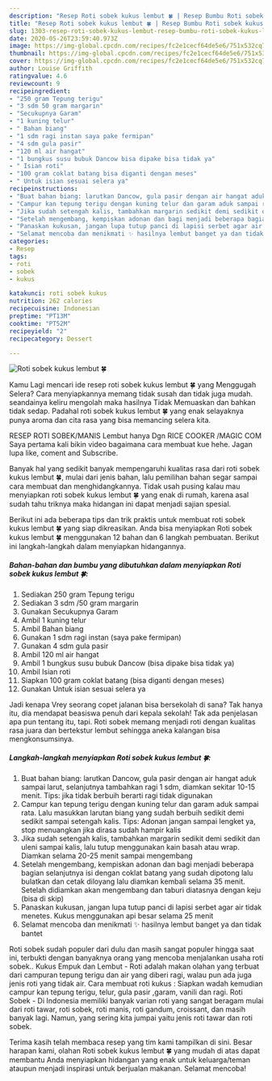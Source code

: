 ```yaml
---
description: "Resep Roti sobek kukus lembut 🍀 | Resep Bumbu Roti sobek kukus lembut 🍀 Yang Paling Enak"
title: "Resep Roti sobek kukus lembut 🍀 | Resep Bumbu Roti sobek kukus lembut 🍀 Yang Paling Enak"
slug: 1303-resep-roti-sobek-kukus-lembut-resep-bumbu-roti-sobek-kukus-lembut-yang-paling-enak
date: 2020-05-26T23:59:40.973Z
image: https://img-global.cpcdn.com/recipes/fc2e1cecf64de5e6/751x532cq70/roti-sobek-kukus-lembut-🍀-foto-resep-utama.jpg
thumbnail: https://img-global.cpcdn.com/recipes/fc2e1cecf64de5e6/751x532cq70/roti-sobek-kukus-lembut-🍀-foto-resep-utama.jpg
cover: https://img-global.cpcdn.com/recipes/fc2e1cecf64de5e6/751x532cq70/roti-sobek-kukus-lembut-🍀-foto-resep-utama.jpg
author: Louise Griffith
ratingvalue: 4.6
reviewcount: 9
recipeingredient:
- "250 gram Tepung terigu"
- "3 sdm 50 gram margarin"
- "Secukupnya Garam"
- "1 kuning telur"
- " Bahan biang"
- "1 sdm ragi instan saya pake fermipan"
- "4 sdm gula pasir"
- "120 ml air hangat"
- "1 bungkus susu bubuk Dancow bisa dipake bisa tidak ya"
- " Isian roti"
- "100 gram coklat batang bisa diganti dengan meses"
- " Untuk isian sesuai selera ya"
recipeinstructions:
- "Buat bahan biang: larutkan Dancow, gula pasir dengan air hangat aduk sampai larut, selanjutnya tambahkan ragi 1 sdm, diamkan sekitar 10-15 menit. Tips: jika tidak berbuih berarti ragi tidak digunakan"
- "Campur kan tepung terigu dengan kuning telur dan garam aduk sampai rata. Lalu masukkan larutan biang yang sudah berbuih sedikit demi sedikit sampai setengah kalis. Tips: Adonan jangan sampai lengket ya, stop menuangkan jika dirasa sudah hampir kalis"
- "Jika sudah setengah kalis, tambahkan margarin sedikit demi sedikit dan uleni sampai kalis, lalu tutup menggunakan kain basah atau wrap. Diamkan selama 20-25 menit sampai mengembang"
- "Setelah mengembang, kempiskan adonan dan bagi menjadi beberapa bagian selanjutnya isi dengan coklat batang yang sudah dipotong lalu bulatkan dan cetak diloyang lalu diamkan kembali selama 35 menit. Setelah didiamkan akan mengembang dan taburi diatasnya dengan keju (bisa di skip)"
- "Panaskan kukusan, jangan lupa tutup panci di lapisi serbet agar air tidak menetes. Kukus menggunakan api besar selama 25 menit"
- "Selamat mencoba dan menikmati ✨ hasilnya lembut banget ya dan tidak bantet"
categories:
- Resep
tags:
- roti
- sobek
- kukus

katakunci: roti sobek kukus 
nutrition: 262 calories
recipecuisine: Indonesian
preptime: "PT13M"
cooktime: "PT52M"
recipeyield: "2"
recipecategory: Dessert

---
```



![Roti sobek kukus lembut 🍀](https://img-global.cpcdn.com/recipes/fc2e1cecf64de5e6/751x532cq70/roti-sobek-kukus-lembut-🍀-foto-resep-utama.jpg)

Kamu Lagi mencari ide resep roti sobek kukus lembut 🍀 yang Menggugah Selera? Cara menyiapkannya memang tidak susah dan tidak juga mudah. seandainya keliru mengolah maka hasilnya Tidak Memuaskan dan bahkan tidak sedap. Padahal roti sobek kukus lembut 🍀 yang enak selayaknya punya aroma dan cita rasa yang bisa memancing selera kita.

RESEP ROTI SOBEK/MANIS Lembut hanya Dgn RICE COOKER /MAGIC COM Saya pertama kali bikin video bagaimana cara membuat kue hehe. Jagan lupa like, coment and Subscribe.

Banyak hal yang sedikit banyak mempengaruhi kualitas rasa dari roti sobek kukus lembut 🍀, mulai dari jenis bahan, lalu pemilihan bahan segar sampai cara membuat dan menghidangkannya. Tidak usah pusing kalau mau menyiapkan roti sobek kukus lembut 🍀 yang enak di rumah, karena asal sudah tahu triknya maka hidangan ini dapat menjadi sajian spesial.


Berikut ini ada beberapa tips dan trik praktis untuk membuat roti sobek kukus lembut 🍀 yang siap dikreasikan. Anda bisa menyiapkan Roti sobek kukus lembut 🍀 menggunakan 12 bahan dan 6 langkah pembuatan. Berikut ini langkah-langkah dalam menyiapkan hidangannya.

<!--inarticleads1-->

##### Bahan-bahan dan bumbu yang dibutuhkan dalam menyiapkan Roti sobek kukus lembut 🍀:

1. Sediakan 250 gram Tepung terigu
1. Sediakan 3 sdm /50 gram margarin
1. Gunakan Secukupnya Garam
1. Ambil 1 kuning telur
1. Ambil  Bahan biang
1. Gunakan 1 sdm ragi instan (saya pake fermipan)
1. Gunakan 4 sdm gula pasir
1. Ambil 120 ml air hangat
1. Ambil 1 bungkus susu bubuk Dancow (bisa dipake bisa tidak ya)
1. Ambil  Isian roti
1. Siapkan 100 gram coklat batang (bisa diganti dengan meses)
1. Gunakan  Untuk isian sesuai selera ya


Jadi kenapa Vrey seorang copet jalanan bisa bersekolah di sana? Tak hanya itu, dia mendapat beasiswa penuh dari kepala sekolah! Tak ada penjelasan apa pun tentang itu, tapi. Roti sobek memang menjadi roti dengan kualitas rasa juara dan bertekstur lembut sehingga aneka kalangan bisa mengkonsumsinya. 

<!--inarticleads2-->

##### Langkah-langkah menyiapkan Roti sobek kukus lembut 🍀:

1. Buat bahan biang: larutkan Dancow, gula pasir dengan air hangat aduk sampai larut, selanjutnya tambahkan ragi 1 sdm, diamkan sekitar 10-15 menit. Tips: jika tidak berbuih berarti ragi tidak digunakan
1. Campur kan tepung terigu dengan kuning telur dan garam aduk sampai rata. Lalu masukkan larutan biang yang sudah berbuih sedikit demi sedikit sampai setengah kalis. Tips: Adonan jangan sampai lengket ya, stop menuangkan jika dirasa sudah hampir kalis
1. Jika sudah setengah kalis, tambahkan margarin sedikit demi sedikit dan uleni sampai kalis, lalu tutup menggunakan kain basah atau wrap. Diamkan selama 20-25 menit sampai mengembang
1. Setelah mengembang, kempiskan adonan dan bagi menjadi beberapa bagian selanjutnya isi dengan coklat batang yang sudah dipotong lalu bulatkan dan cetak diloyang lalu diamkan kembali selama 35 menit. Setelah didiamkan akan mengembang dan taburi diatasnya dengan keju (bisa di skip)
1. Panaskan kukusan, jangan lupa tutup panci di lapisi serbet agar air tidak menetes. Kukus menggunakan api besar selama 25 menit
1. Selamat mencoba dan menikmati ✨ hasilnya lembut banget ya dan tidak bantet


Roti sobek sudah populer dari dulu dan masih sangat populer hingga saat ini, terbukti dengan banyaknya orang yang mencoba menjalankan usaha roti sobek.. Kukus Empuk dan Lembut - Roti adalah makan olahan yang terbuat dari campuran tepung terigu dan air yang diberi ragi, walau pun ada juga jenis roti yang tidak air. Cara membuat roti kukus : Siapkan wadah kemudian campur kan tepung terigu, telur, gula pasir ,garam, vanili dan ragi. Roti Sobek - Di Indonesia memiliki banyak varian roti yang sangat beragam mulai dari roti tawar, roti sobek, roti manis, roti gandum, croissant, dan masih banyak lagi. Namun, yang sering kita jumpai yaitu jenis roti tawar dan roti sobek. 

Terima kasih telah membaca resep yang tim kami tampilkan di sini. Besar harapan kami, olahan Roti sobek kukus lembut 🍀 yang mudah di atas dapat membantu Anda menyiapkan hidangan yang enak untuk keluarga/teman ataupun menjadi inspirasi untuk berjualan makanan. Selamat mencoba!
